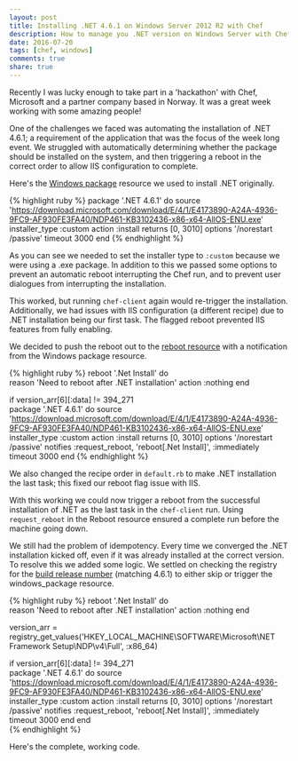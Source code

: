 ```yaml
---
layout: post
title: Installing .NET 4.6.1 on Windows Server 2012 R2 with Chef
description: How to manage you .NET version on Windows Server with Chef
date: 2016-07-20
tags: [chef, windows]
comments: true
share: true
---
```


Recently I was lucky enough to take part in a 'hackathon' with Chef, Microsoft and a partner company based in Norway. It was a great week working with some amazing people!

One of the challenges we faced was automating the installation of .NET 4.6.1; a requirement of the application that was the focus of the week long event. We struggled with automatically determining whether the package should be installed on the system, and then triggering a reboot in the correct order to allow IIS configuration to complete.

Here's the [Windows package](https://docs.chef.io/resource_windows_package.html) resource we used to install .NET originally.
    
{% highlight ruby %}
package '.NET 4.6.1' do
    source 'https://download.microsoft.com/download/E/4/1/E4173890-A24A-4936-9FC9-AF930FE3FA40/NDP461-KB3102436-x86-x64-AllOS-ENU.exe'
    installer_type :custom
    action :install
    returns [0, 3010]
    options '/norestart /passive'
    timeout 3000
  end
{% endhighlight %}

As you can see we needed to set the installer type to `:custom` because we were using a .exe package. In addition to this we passed some options to prevent an automatic reboot interrupting the Chef run, and to prevent user dialogues from interrupting the installation.

This worked, but running `chef-client` again would re-trigger the installation. Additionally, we had issues with IIS configuration (a different recipe) due to .NET installation being our first task. The flagged reboot prevented IIS features from fully enabling.

We decided to push the reboot out to the [reboot resource](https://docs.chef.io/resource_reboot.html) with a notification from the Windows package resource.
    
{% highlight ruby %}
reboot '.Net Install' do  
  reason 'Need to reboot after .NET installation'
  action :nothing
end

if version_arr[6][:data] != 394_271  
  package '.NET 4.6.1' do
    source 'https://download.microsoft.com/download/E/4/1/E4173890-A24A-4936-9FC9-AF930FE3FA40/NDP461-KB3102436-x86-x64-AllOS-ENU.exe'
    installer_type :custom
    action :install
    returns [0, 3010]
    options '/norestart /passive'
    notifies :request_reboot, 'reboot[.Net Install]', :immediately
    timeout 3000
  end
{% endhighlight %}

We also changed the recipe order in `default.rb` to make .NET installation the last task; this fixed our reboot flag issue with IIS.

With this working we could now trigger a reboot from the successful installation of .NET as the last task in the `chef-client` run. Using `request_reboot` in the Reboot resource ensured a complete run before the machine going down.

We still had the problem of idempotency. Every time we converged the .NET installation kicked off, even if it was already installed at the correct version. To resolve this we added some logic. We settled on checking the registry for the [build release number](https://msdn.microsoft.com/en-us/library/hh925568(v=vs.110).aspx) (matching 4.6.1) to either skip or trigger the windows_package resource.
    
{% highlight ruby %}
reboot '.Net Install' do  
  reason 'Need to reboot after .NET installation'
  action :nothing
end

version_arr = registry_get_values('HKEY_LOCAL_MACHINE\SOFTWARE\Microsoft\NET Framework Setup\NDP\v4\Full', :x86_64)

if version_arr[6][:data] != 394_271  
  package '.NET 4.6.1' do
    source 'https://download.microsoft.com/download/E/4/1/E4173890-A24A-4936-9FC9-AF930FE3FA40/NDP461-KB3102436-x86-x64-AllOS-ENU.exe'
    installer_type :custom
    action :install
    returns [0, 3010]
    options '/norestart /passive'
    notifies :request_reboot, 'reboot[.Net Install]', :immediately
    timeout 3000
  end
end  
{% endhighlight %}

Here's the complete, working code.
